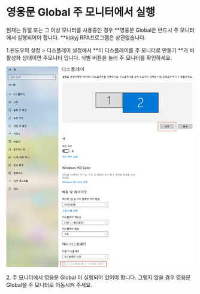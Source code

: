 # 영웅문 Global 주 모니터에서 실행

현재는 듀얼 또는 그 이상 모니터를 사용중인 경우 **영웅문 Global은 반드시 주 모니터에서 실행되어야 합니다. **kskyj RPA프로그램은 상관없습니다.&#x20;



1.윈도우의 설정 > 디스플레이 설정에서 **이 디스플레이를 주 모니터로 만들기 **가 비활성화 상태이면 주모니터 입니다. 식별 버튼을 눌러 주 모니터를 확인하세요.

![](<../../.gitbook/assets/image (37).png>)



2\. 주 모니터에서 영웅문 Global 이 실행되어 있어야 합니다. 그렇지 않을 경우 영웅문 Global을 주 모니터로 이동시켜 주세요.
